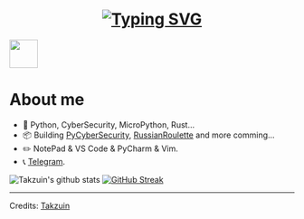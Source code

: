 <h1 align = "center">  
<a href="https://git.io/typing-svg"><img src="https://readme-typing-svg.demolab.com?font=Fira+Code&size=75&duration=1400&pause=500&color=FF72FF&background=000000EE&center=true&multiline=true&width=1920&height=384&lines=Hello+there+!;+I'm+Takzuin+;Welcome+to+my+GitHub+profile" alt="Typing SVG" /></a>
</h1>
<picture><img src = "https://github.com/7oSkaaa/7oSkaaa/blob/main/Images/about_me.gif?raw=true" width = 50px></picture> 


# About me

- 🐍 Python, CyberSecurity, MicroPython, Rust...
- :package: Building [PyCyberSecurity](https://github.com/takzuin/PyCyberSecurity), [RussianRoulette](https://github.com/Takzuin/RussianRouletteGame) and more comming...
- :pencil2: NotePad & VS Code & PyCharm &  Vim.
- 📞 [Telegram](https://t.me/Takzuin).


![Takzuin's github stats](https://github-readme-stats.vercel.app/api?username=Takzuin&theme=radical&hide_border=true&date_format=j%20M%5B%20Y%5D&show_icons=true)
[![GitHub Streak](https://streak-stats.demolab.com?user=takzuin&theme=radical&hide_border=true)](https://git.io/streak-stats) 


-----
Credits: [Takzuin](https://github.com/Takzuin)
